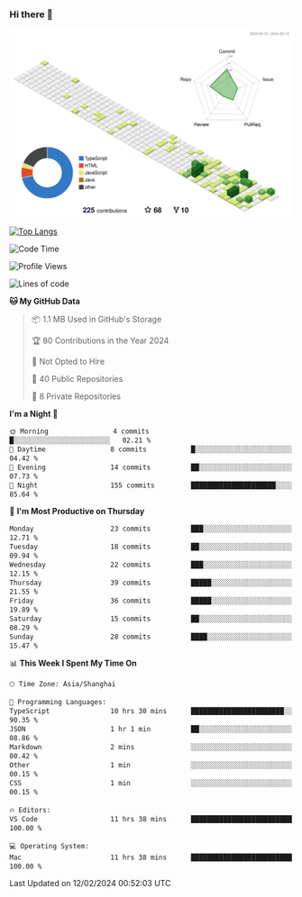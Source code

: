 ### Hi there 👋

![](./profile-3d-contrib/profile-green-animate.svg)

 

[![Top Langs](https://github-readme-stats.vercel.app/api/top-langs/?username=tonyljx)](https://github.com/anuraghazra/github-readme-stats)


 

<!--START_SECTION:waka-->
![Code Time](http://img.shields.io/badge/Code%20Time-156%20hrs%201%20min-blue)

![Profile Views](http://img.shields.io/badge/Profile%20Views-13-blue)

![Lines of code](https://img.shields.io/badge/From%20Hello%20World%20I%27ve%20Written-256.0%20thousand%20lines%20of%20code-blue)

**🐱 My GitHub Data** 

> 📦 1.1 MB Used in GitHub's Storage 
 > 
> 🏆 80 Contributions in the Year 2024
 > 
> 🚫 Not Opted to Hire
 > 
> 📜 40 Public Repositories 
 > 
> 🔑 8 Private Repositories 
 > 
**I'm a Night 🦉** 

```text
🌞 Morning                4 commits           █░░░░░░░░░░░░░░░░░░░░░░░░   02.21 % 
🌆 Daytime                8 commits           █░░░░░░░░░░░░░░░░░░░░░░░░   04.42 % 
🌃 Evening                14 commits          ██░░░░░░░░░░░░░░░░░░░░░░░   07.73 % 
🌙 Night                  155 commits         █████████████████████░░░░   85.64 % 
```
📅 **I'm Most Productive on Thursday** 

```text
Monday                   23 commits          ███░░░░░░░░░░░░░░░░░░░░░░   12.71 % 
Tuesday                  18 commits          ██░░░░░░░░░░░░░░░░░░░░░░░   09.94 % 
Wednesday                22 commits          ███░░░░░░░░░░░░░░░░░░░░░░   12.15 % 
Thursday                 39 commits          █████░░░░░░░░░░░░░░░░░░░░   21.55 % 
Friday                   36 commits          █████░░░░░░░░░░░░░░░░░░░░   19.89 % 
Saturday                 15 commits          ██░░░░░░░░░░░░░░░░░░░░░░░   08.29 % 
Sunday                   28 commits          ████░░░░░░░░░░░░░░░░░░░░░   15.47 % 
```


📊 **This Week I Spent My Time On** 

```text
🕑︎ Time Zone: Asia/Shanghai

💬 Programming Languages: 
TypeScript               10 hrs 30 mins      ███████████████████████░░   90.35 % 
JSON                     1 hr 1 min          ██░░░░░░░░░░░░░░░░░░░░░░░   08.86 % 
Markdown                 2 mins              ░░░░░░░░░░░░░░░░░░░░░░░░░   00.42 % 
Other                    1 min               ░░░░░░░░░░░░░░░░░░░░░░░░░   00.15 % 
CSS                      1 min               ░░░░░░░░░░░░░░░░░░░░░░░░░   00.15 % 

🔥 Editors: 
VS Code                  11 hrs 38 mins      █████████████████████████   100.00 % 

💻 Operating System: 
Mac                      11 hrs 38 mins      █████████████████████████   100.00 % 
```


 Last Updated on 12/02/2024 00:52:03 UTC
<!--END_SECTION:waka-->

